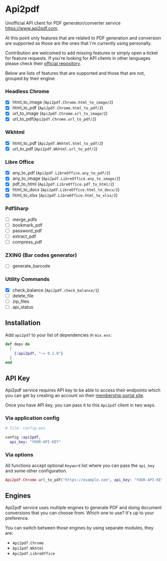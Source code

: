 # Api2pdf

Unofficial API client for PDF generator/converter service https://www.api2pdf.com.

At this point only features that are related to PDF generation and conversion are supported as those are the ones that I'm currently using personally.

Contribution are welcomed to add missing features or simply open a ticket for feature requests. If you're looking for API clients in other languages please check their [official repository](https://github.com/Api2Pdf).

Below are lists of features that are supported and those that are not, grouped by their engine:

### Headless Chrome
- [x] html_to_image (`Api2pdf.Chrome.html_to_image/2`)
- [x] html_to_pdf (`Api2pdf.Chrome.html_to_pdf/2`)
- [x] url_to_image (`Api2pdf.Chrome.url_to_image/2`)
- [x] url_to_pdf(`Api2pdf.Chrome.url_to_pdf/2`) 

### Wkhtml
- [x] html_to_pdf (`Api2pdf.Wkhtml.html_to_pdf/2`)
- [x] url_to_pdf (`Api2pdf.Wkhtml.url_to_pdf/2`)

### Libre Office
- [x] any_to_pdf (`Api2pdf.LibreOffice.any_to_pdf/2`)
- [x] any_to_image (`Api2pdf.LibreOffice.any_to_image/2`)
- [x] pdf_to_html (`Api2pdf.LibreOffice.pdf_to_html/2`)
- [x] html_to_docx (`Api2pdf.LibreOffice.html_to_docx/2`)
- [x] html_to_xlsx (`Api2pdf.LibreOffice.html_to_xlsx/2`)

### PdfSharp
- [ ] merge_pdfs
- [ ] bookmark_pdf
- [ ] password_pdf
- [ ] extract_pdf
- [ ] compress_pdf

### ZXING (Bar codes generator)
- [ ] generate_barcode

### Utility Commands
- [x] check_balance (`Api2pdf.check_balance/1`)
- [ ] delete_file
- [ ] zip_files
- [ ] api_status 

## Installation

Add `api2pdf` to your list of dependencies in `mix.exs`:

```elixir
def deps do
  [
    {:api2pdf, "~> 0.1.0"}
  ]
end
```

## API Key

Api2pdf service requires API key to be able to access their endpoints which you can get by creating an account on their [membership portal site](https://portal.api2pdf.com).

Once you have API key, you can pass it to this `Api2pdf` client in two ways.

### Via application config

```elixir
# file: config.exs

config :api2pdf,
  api_key: "YOUR-API-KEY"
```

### Via options

All functions accept optional `Keyword` list where you can pass the `api_key` and some other configuration.

```elixir
Api2pdf.Chrome.url_to_pdf("https://example.com", api_key: "YOUR-API-KEY")
```

## Engines

Api2pdf service uses multiple engines to generate PDF and doing document conversions that you can choose from. Which one to use? It's up to your preference.

You can switch between those engines by using separate modules, they are:

- `Api2pdf.Chrome`
- `Api2pdf.Wkhtml`
- `Api2pdf.LibreOffice`